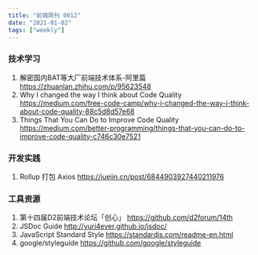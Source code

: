 ```yaml
---
title: "前端周刊 0012"
date: "2021-01-02"
tags: ["weekly"]
---
```

### 技术学习
1. 解密国内BAT等大厂前端技术体系-阿里篇 https://zhuanlan.zhihu.com/p/95623548
2. Why I changed the way I think about Code Quality https://medium.com/free-code-camp/why-i-changed-the-way-i-think-about-code-quality-88c5d8d57e68
3. Things That You Can Do to Improve Code Quality https://medium.com/better-programming/things-that-you-can-do-to-improve-code-quality-c746c30e7521
### 开发实践
1. Rollup 打包 Axios https://juejin.cn/post/6844903927440211976

### 工具资源
1. 第十四届D2前端技术论坛「创心」 https://github.com/d2forum/14th
2. JSDoc Guide http://yuri4ever.github.io/jsdoc/
3. JavaScript Standard Style https://standardjs.com/readme-en.html
4. google/styleguide https://github.com/google/styleguide